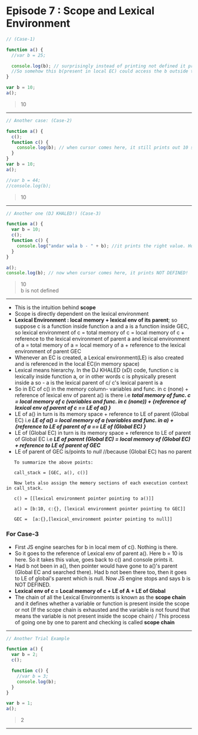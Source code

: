 # Episode 7 : Scope and Lexical Environment

```javascript
// (Case-1)

function a() {
  //var b = 25;

  console.log(b); // surprisingly instead of printing not defined it prints 10.
  //So somehow this b(present in local EC) could access the b outside the func.(present in GEC)
}

var b = 10;
a();
```

> 10

---

```javascript
// Another case: (Case-2)

function a() {
  c();
  function c() {
    console.log(b); // when cursor comes here, it still prints out 10 somehow!!
  }
}
var b = 10;
a();

//var b = 44;
//console.log(b);
```

> 10

---

```javascript
// Another one (DJ KHALED!) (Case-3)

function a() {
  var b = 10;
  c();
  function c() {
    console.log("andar wala b - " + b); //it prints the right value. How? See ans below Summary part
  }
}

a();
console.log(b); // now when cursor comes here, it prints NOT DEFINED!
```

> 10 <br/>
> b is not defined

---

- This is the intuition behind **scope**
- Scope is directly dependent on the lexical environment
- **Lexical Environment : local memory + lexical env of its parent**; so suppose c is a function inside function a and a is a function inside GEC, so lexical environment of c = total memory of c = local memory of c + reference to the lexical environment of parent a and lexical environment of a = total memory of a = local memory of a + reference to the lexical environment of parent GEC
- Whenever an EC is created, a Lexical environment(LE) is also created and is referenced in the local EC(in memory space)
- Lexical means hierarchy. In the DJ KHALED (xD) code, function c is lexically inside function a, or in other words c is physically present inside a so - a is the lexical parent of c/ c's lexical parent is a
- So in EC of c() in the memory column- variables and func. in c (none) + reference of lexical env of parent a() is there
  i.e **_total memory of func. c = local memory of c (variables and func. in c (none)) + {reference of lexical env of parent of c == LE of a() }_**
- LE of a() in turn is its memory space + reference to LE of parent (Global EC) i.e **_LE of a() = local memory of a (variables and func. in a) + {reference to LE of parent of a == LE of (Global EC) }_**
- LE of (Global EC) in turn is its memory space + reference to LE of parent of Global EC i.e **_LE of parent (Global EC) = local memory of (Global EC) + reference to LE of parent of GEC_**
- LE of parent of GEC is/points to _null_ //because (Global EC) has no parent

```
   To summarize the above points:

   call_stack = [GEC, a(), c()]

   Now lets also assign the memory sections of each execution context in call_stack.

   c() = [[lexical environment pointer pointing to a()]]

   a() = [b:10, c:{}, [lexical environment pointer pointing to GEC]]

   GEC =  [a:{},[lexical_environment pointer pointing to null]]
```

### For Case-3

- First JS engine searches for b in local mem of c(). Nothing is there.
- So it goes to the reference of Lexical env of parent a(). Here b = 10 is here. So it takes this value, goes back to c() and console prints it.
- Had b not been in a(), then pointer would have gone to a()'s parent (Global EC and searched there). Had b not been there too, then it goes to LE of global's parent
  which is null. Now JS engine stops and says b is NOT DEFINED.
- **Lexical env of c = Local memory of c + LE of A + LE of Global**
- The chain of all the Lexical Environments is known as the **scope chain** and it defines whether a variable or function is present inside the scope or not (If the scope chain is exhausted and the variable is not found that means the variable is not present inside the scope chain) / This process of going one by one to parent and checking is called **scope chain**

---

```javascript
// Another Trial Example

function a() {
  var b = 2;
  c();

  function c() {
    //var b = 3;
    console.log(b);
  }
}

var b = 1;
a();
```

> 2

---
